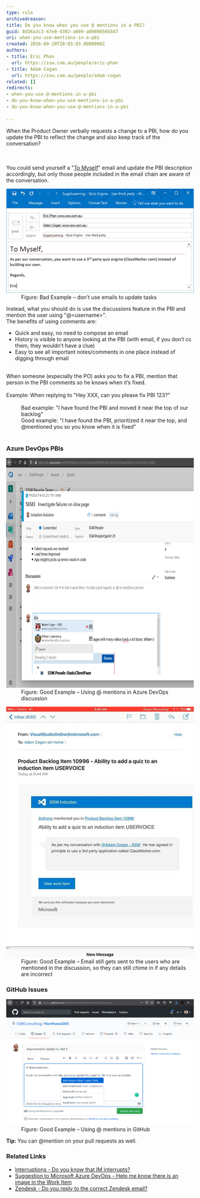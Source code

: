 ```yaml
---
type: rule
archivedreason: 
title: Do you know when you use @ mentions in a PBI?
guid: 8d36a3c3-47e0-4302-a609-a09080565847
uri: when-you-use-mentions-in-a-pbi
created: 2016-09-20T20:03:03.0000000Z
authors:
- title: Eric Phan
  url: https://ssw.com.au/people/eric-phan
- title: Adam Cogan
  url: https://ssw.com.au/people/adam-cogan
related: []
redirects:
- when-you-use-@-mentions-in-a-pbi
- do-you-know-when-you-use-mentions-in-a-pbi
- do-you-know-when-you-use-@-mentions-in-a-pbi

---
```



When the Product Owner verbally requests a change to a PBI, how do you update the PBI to reflect the change and also keep track of the conversation?<br>
<br><excerpt class='endintro'></excerpt><br>
<p>You could send yourself a "​<a href=/dones-do-you-send-yourself-emails>To Myself</a>" email and update the PBI description accordingly, but only those people included in the email chain are aware of the conversation. 
   <br></p><dl class="badImage"><dt> 
      <img src="bad-mention-pbi.jpg" alt="bad-mention-pbi.jpg" /> 
   </dt><dd>Figure: Bad Example – don't use emails to update tasks</dd></dl><p>Instead, what you should do is use the discussions feature in the PBI and mention the user using "@&lt;username&gt;". <br>The benefits of using comments are:​<br> </p><ul><li>Quick and easy, no need to compose an email<br></li><li>History is visible to anyone looking at the PBI (with email, if you don’t cc them, they wouldn’t have a clue)<br></li><li>Easy to see all important notes/comments in one place instead of digging through email<br></li></ul><div><br></div><div>When someone (especially the PO) asks you to fix a PBI, mention that person in the PBI comments so he knows when it’s fixed.<br><br>Example: When replying to "Hey XXX, can you please fix PBI 123?"<br><br><dd class="ssw15-rteElement-FigureBad">Bad example: "I have found the PBI and moved it near the top of our backlog"<br></dd><dd class="ssw15-rteElement-FigureGood">Good example: "I have found the PBI, prioritized it near the top, and @mentioned you so you know when it is fixed"​<br></dd>​<br></div><h3 class="ssw15-rteElement-H3">Azure DevOps​ PBIs<br></h3><dl class="goodImage"><dt> 
      <img src="good-mention-pbi.jpg" alt="good-mention-pbi.jpg" style="width:750px;height:617px;" /> 
   </dt><dd>Figure: Good Example – Using @ mentions in Azure DevOps discussion</dd></dl><dl class="goodImage"><dt> 
      <img src="good-mention-pbi-2.jpg" alt="good-mention-pbi-2.jpg" /> 
   </dt><dd>Figure: Good Example – Email still gets sent to the users who are mentioned in the discussion, so they can still chime in if any details are incorrect<br></dd></dl><h3>GitHub Issues<br></h3><dl class="goodImage"><dt><img src="MicrosoftTeams-image.png" alt="MicrosoftTeams-image.png" style="width:750px;" /></dt><dd><span style="background-color:transparent;">Figure: Good Example – Using @ mentions in Git​Hub​</span><br></dd></dl><p class="ssw15-rteElement-GreyBox"><b>Tip: </b>You can @mention on your pull requests as well.​​​​​<br></p><h3>​Related ​Links<br></h3><ul><li>
      <a href=/know-that-im-interrupts>Interruptions - Do you know that IM interrupts? </a></li><li>​<a href="https://bettersoftwaresuggestions.com/microsoft/azure-devops/help-me-know-there-is-an-image-in-the-work-item/">Suggestion to Microsoft Azure DevOps ​- Help me know there is an image in the Work Item</a>​<br></li><li>
      <a href=/do-you-reply-to-the-correct-zendesk-email>Zendesk - Do you reply to the correct Zendesk email?​​</a><br></li></ul>


